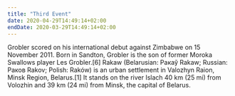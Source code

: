 ```yaml
---
title: "Third Event"
date: 2020-04-29T14:49:14+02:00
endDate: 2020-03-29T14:49:14+02:00
---
```


Grobler scored on his international debut against Zimbabwe on 15 November 2011. Born in Sandton, Grobler is the son of former Moroka Swallows player Les Grobler.[6] Rakaw (Belarusian: Ракаў Rakaw; Russian: Раков Rakov; Polish: Raków) is an urban settlement in Valozhyn Raion, Minsk Region, Belarus.[1] It stands on the river Islach 40 km (25 mi) from Volozhin and 39 km (24 mi) from Minsk, the capital of Belarus.
